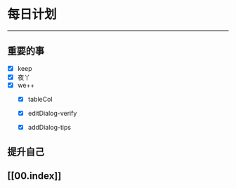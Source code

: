 
# 每日计划
---
## 重要的事

- [x]  keep
- [x]  夜丫
- [x]  we++
    - [x] tableCol
    - [x] editDialog-verify
    - [x] addDialog-tips
    



## 提升自己

  



## [[00.index]]










